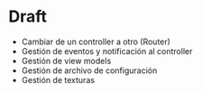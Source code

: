 # Draft

- Cambiar de un controller a otro (Router)
- Gestión de eventos y notificación al controller
- Gestión de view models
- Gestión de archivo de configuración
- Gestión de texturas
